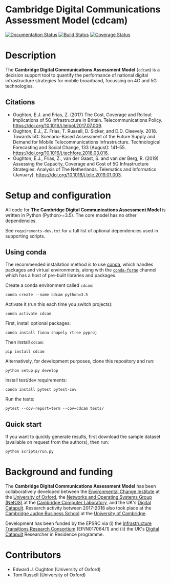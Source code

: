 Cambridge Digital Communications Assessment Model (cdcam)
=========================================================

[![Documentation Status](https://readthedocs.org/projects/cdcam/badge/?version=latest)](https://cdcam.readthedocs.io/en/latest/?badge=latest)
[![Build Status](https://travis-ci.com/nismod/cdcam.svg?branch=master)](https://travis-ci.com/nismod/cdcam)
[![Coverage Status](https://coveralls.io/repos/github/nismod/cdcam/badge.svg?branch=master)](https://coveralls.io/github/nismod/cdcam?branch=master)

Description
===========

The **Cambridge Digital Communications Assessment Model** (`cdcam`) is a decision support tool
to quantify the performance of national digital infrastructure strategies for mobile broadband,
focussing on 4G and 5G technologies.

Citations
---------

- Oughton, E.J. and Frias, Z. (2017) The Cost, Coverage and Rollout Implications of 5G
  Infrastructure in Britain. Telecommunications Policy.
  https://doi.org/10.1016/j.telpol.2017.07.009.
- Oughton, E.J., Z. Frias, T. Russell, D. Sicker, and D.D. Cleevely. 2018. Towards 5G:
  Scenario-Based Assessment of the Future Supply and Demand for Mobile Telecommunications
  Infrastructure. Technological Forecasting and Social Change, 133 (August): 141–55.
  https://doi.org/10.1016/j.techfore.2018.03.016.
- Oughton, E.J., Frias, Z., van der Gaast, S. and van der Berg, R. (2019) Assessing the
  Capacity, Coverage and Cost of 5G Infrastructure Strategies: Analysis of The Netherlands.
  Telematics and Informatics (January). https://doi.org/10.1016/j.tele.2019.01.003.


Setup and configuration
=======================

All code for **The Cambridge Digital Communications Assessment Model** is written in Python
(Python>=3.5). The core model has no other dependencies.

See `requirements-dev.txt` for a full list of optional dependencies used in supporting
scripts.


Using conda
-----------

The recommended installation method is to use [conda](http://conda.pydata.org/miniconda.html),
which handles packages and virtual environments, along with the
[`conda-forge`](https://conda-forge.org/) channel which has a host of pre-built libraries and
packages.

Create a conda environment called `cdcam`:

    conda create --name cdcam python=3.5

Activate it (run this each time you switch projects):

    conda activate cdcam

First, install optional packages:

    conda install fiona shapely rtree pyproj

Then install `cdcam`:

    pip install cdcam

Alternatively, for development purposes, clone this repository and run:

    python setup.py develop

Install test/dev requirements:

    conda install pytest pytest-cov

Run the tests:

    pytest --cov-report=term --cov=cdcam tests/


Quick start
-----------

If you want to quickly generate results, first download the sample dataset (available on
request from the authors), then run:

    python scripts/run.py


Background and funding
======================

The **Cambridge Digital Communications Assessment Model** has been collaboratively developed
between the [Environmental Change Institute](http://www.eci.ox.ac.uk/) at the [University of
Oxford](https://www.ox.ac.uk/), the [Networks and Operating Systems Group
(NetOS)](http://www.cl.cam.ac.uk/research/srg/netos) at the [Cambridge Computer
Laboratory](http://www.cl.cam.ac.uk),  and the UK's [Digital
Catapult](http://www.digtalcatapult.org.uk). Research activity between 2017-2018 also took
place at the [Cambridge Judge Business School](http://www.jbs.cam.ac.uk/home/) at the
[University of Cambridge](http://www.cam.ac.uk/).

Development has been funded by the EPSRC via (i) the [Infrastructure Transitions Research
Consortium](http://www.itrc.org.uk/) (EP/N017064/1) and (ii) the UK's [Digital
Catapult](http://www.digicatapult.org.uk) Researcher in Residence programme.

Contributors
============
- Edward J. Oughton (University of Oxford)
- Tom Russell (University of Oxford)
